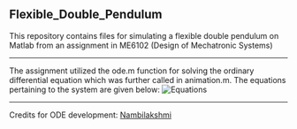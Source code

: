 ## Flexible_Double_Pendulum

This repository contains files for simulating a flexible double pendulum on Matlab from an assignment in ME6102 (Design of Mechatronic Systems)

***

The assignment utilized the ode.m function for solving the ordinary differential equation which was further called in animation.m.  The equations pertaining to the system are given below:
![Equations](https://quicklatex.com/cache3/03/ql_9bca3d4865084e587ea97ba4749c4803_l3.png)

***

Credits for ODE development: [Nambilakshmi](https://www.github.com/rnambilakshmi)
